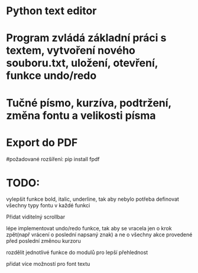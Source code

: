 # Python text editor

# Program zvládá základní práci s textem, vytvoření nového souboru.txt, uložení, otevření, funkce undo/redo
# Tučné písmo, kurzíva, podtržení, změna fontu a velikosti písma
# Export do PDF



#požadované rozšíření:
 pip install fpdf



# TODO:
 vylepšit funkce bold, italic, underline, tak aby nebylo potřeba definovat všechny typy fontu v každé funkci
 
 Přidat viditelný scrollbar
 
 lépe implementovat undo/redo funkce, tak aby se vracela jen o krok zpět(např vrácení o poslední napsaný znak) a ne o všechny akce provedené před poslední změnou kurzoru

 rozdělit jednotlivé funkce do modulů pro lepší přehlednost
 
 přidat více možností pro font textu
